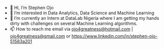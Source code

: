 - 👋 Hi, I’m Stephen Ojo
- 👀 I’m interested in Data Analytics, Data Science and Machine Learning 
- 🌱 I’m currently an Intern at DataLab Nigeria where I am getting my hands dirty with challenges on several Machine Learning algorithms.
- 📫 How to reach me email via ojo4greatness@hotmail.com | ojo4greatness@gmail.com or https://www.linkedin.com/in/stephen-ojo-51583a201

<!---
ojo4greatness/ojo4greatness is a ✨ special ✨ repository because its `README.md` (this file) appears on your GitHub profile.
You can click the Preview link to take a look at your changes.
--->
